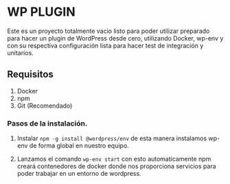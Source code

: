 # WP PLUGIN

Este es un proyecto totalmente vacio listo para poder utilizar preparado para hacer un plugin de WordPress desde cero, utilizando Docker, wp-env y con su respectiva configuración lista para hacer test de integración y unitarios.

## Requisitos

1. Docker
2. npm
3. Git (Recomendado)

### Pasos de la instalación.

1. Instalar `npm -g install @wordpress/env` de esta manera instalamos wp-env de forma global en nuestro equipo.

2. Lanzamos el comando `wp-env start` con esto automaticamente npm creará contenedores de docker donde nos proporciona servicios para poder trabajar en un entorno de wordpress.
